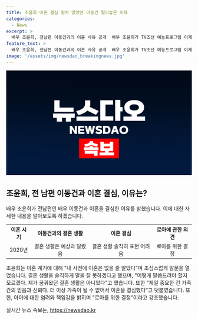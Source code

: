 ```yaml
---
title: 조윤희 이혼 결심 원치 않았던 이동건 털어놓은 이유
categories:
  - News
excerpt: >
  배우 조윤희, 전남편 이동건과의 이혼 사유 공개  배우 조윤희가 TV조선 예능프로그램 이제 혼자다에 출연하여 이혼 사유를 공개했다. 이동건과의 결혼 3년만인 2020년 이혼한 것에 대해 결혼 생활이 원하던 모습이 아니었고, 가족 간의 믿음과 신뢰 부재로 이혼을 선택했다고 밝혔다. 또한 자녀를 위해 이혼을 감추지 않고 당당하게 말했으며, 아이에 대한 자신감을 잃지 않았다고 전했다. 
feature_text: >
  배우 조윤희, 전남편 이동건과의 이혼 사유 공개  배우 조윤희가 TV조선 예능프로그램 이제 혼자다에 출연하여 이혼 사유를 공개했다. 이동건과의 결혼 3년만인 2020년 이혼한 것에 대해 결혼 생활이 원하던 모습이 아니었고, 가족 간의 믿음과 신뢰 부재로 이혼을 선택했다고 밝혔다. 또한 자녀를 위해 이혼을 감추지 않고 당당하게 말했으며, 아이에 대한 자신감을 잃지 않았다고 전했다. 
image: '/assets/img/newsdao_breakingnews.jpg'
---
```


<p><img src="/assets/img/newsdao_breakingnews.jpg" alt="bookingtag 속보" /></p>

<h2 data-ke-size="size26">조윤희, 전 남편 이동건과 이혼 결심, 이유는?</h2>

<p data-ke-size="size16">배우 조윤희가 전남편인 배우 이동건과 이혼을 결심한 이유를 밝혔습니다. 이에 대한 자세한 내용을 알아보도록 하겠습니다.</p>

<table>
  <tbody>
    <tr>
      <td style="text-align: center; height: 17px;"><b>이혼 시기</b></td>
      <td style="text-align: center; height: 17px;"><b>이동건과의 결혼 생활</b></td>
      <td style="text-align: center; height: 17px;"><b>이혼 결심</b></td>
      <td style="text-align: center; height: 17px;"><b>로아에 관한 의견</b></td>
    </tr>
    <tr>
      <td style="text-align: center;">2020년</td>
      <td style="text-align: center;">결혼 생활은 예상과 달랐음</td>
      <td style="text-align: center;">결혼 생활 솔직히 표현 어려움</td>
      <td style="text-align: center;">로아를 위한 결정</td>
    </tr>
  </tbody>
</table>

<p data-ke-size="size16">조윤희는 이혼 계기에 대해 "내 사전에 이혼은 없을 줄 알았다"며 조심스럽게 말문을 열었습니다. 결혼 생활을 솔직하게 말을 잘 못하겠다고 했으며, "어떻게 말씀드려야 할지 모르겠다. 제가 꿈꿔왔던 결혼 생활은 아니었다"고 했습니다. 또한 "제일 중요한 건 가족 간의 믿음과 신뢰다. 더 이상 가족이 될 수 없어서 이혼을 결심했다"고 덧붙였습니다. 또한, 아이에 대한 염려와 책임감을 밝히며 "로아를 위한 결정"이라고 강조했습니다.</p>
실시간 뉴스 속보는, <a href="https://newsdao.kr" rel="dofollow">https://newsdao.kr</a>


